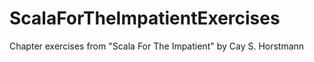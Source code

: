 ScalaForTheImpatientExercises
=============================

Chapter exercises from "Scala For The Impatient" by Cay S. Horstmann
